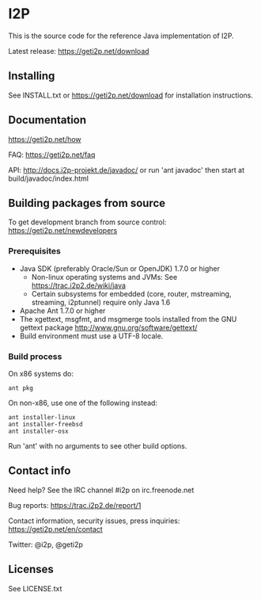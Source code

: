 # I2P

This is the source code for the reference Java implementation of I2P.

Latest release: https://geti2p.net/download

## Installing

See INSTALL.txt or https://geti2p.net/download for installation instructions.

## Documentation

https://geti2p.net/how

FAQ: https://geti2p.net/faq

API: http://docs.i2p-projekt.de/javadoc/
or run 'ant javadoc' then start at build/javadoc/index.html

## Building packages from source

To get development branch from source control: https://geti2p.net/newdevelopers

### Prerequisites

- Java SDK (preferably Oracle/Sun or OpenJDK) 1.7.0 or higher
  - Non-linux operating systems and JVMs: See https://trac.i2p2.de/wiki/java
  - Certain subsystems for embedded (core, router, mstreaming, streaming, i2ptunnel)
    require only Java 1.6
- Apache Ant 1.7.0 or higher
- The xgettext, msgfmt, and msgmerge tools installed from the GNU gettext package
  http://www.gnu.org/software/gettext/
- Build environment must use a UTF-8 locale.

### Build process

On x86 systems do:

    ant pkg

On non-x86, use one of the following instead:

    ant installer-linux
    ant installer-freebsd
    ant installer-osx

Run 'ant' with no arguments to see other build options.

## Contact info

Need help? See the IRC channel #i2p on irc.freenode.net

Bug reports: https://trac.i2p2.de/report/1

Contact information, security issues, press inquiries: https://geti2p.net/en/contact

Twitter: @i2p, @geti2p

## Licenses

See LICENSE.txt

